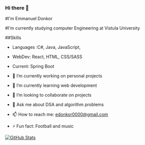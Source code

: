 ### Hi there 👋

#I'm Emmanuel Donkor

#I'm currently studying computer Engineering at Vistula University


##Skills
- Languages :C#, Java, JavaScript, 
- WebDev: React, HTML, CSS/SASS
- Current: Spring Boot


- 🔭 I’m currently working on personal projects
- 🌱 I’m currently learning web development
- 👯 I’m looking to collaborate on projects
- 💬 Ask me about DSA and algorithm problems
- 📫 How to reach me: edonkor0000@gmail.com
- ⚡ Fun fact: Football and music



[![GitHub Stats](https://github-readme-stats.vercel.app/api?username=emmanueldonkor&theme=dark&show_icons=true&icon_color=ffffff&bg_color=151515)](https://github.com/emmanueldonkor/emmanueldonkor)

